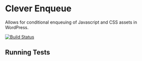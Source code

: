 # Clever Enqueue
Allows for conditional enqueuing of Javascript and CSS assets in WordPress.

[![Build Status](https://travis-ci.org/byrobots/clever-enqueue.svg?branch=master)](https://travis-ci.org/byrobots/clever-enqueue)

## Running Tests
